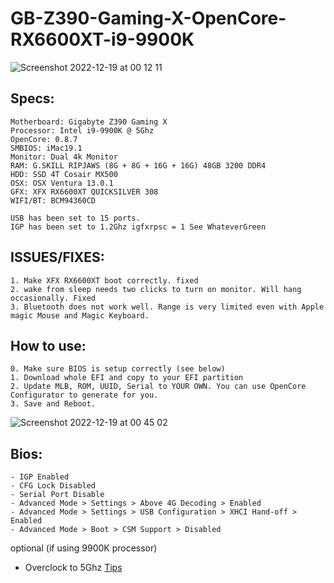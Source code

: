 # GB-Z390-Gaming-X-OpenCore-RX6600XT-i9-9900K

![Screenshot 2022-12-19 at 00 12 11](https://user-images.githubusercontent.com/29648161/208308319-a9e92507-e720-4738-bb46-be005b0bf01d.png)

## Specs:
```
Motherboard: Gigabyte Z390 Gaming X
Processor: Intel i9-9900K @ 5Ghz
OpenCore: 0.8.7
SMBIOS: iMac19.1
Monitor: Dual 4k Monitor
RAM: G.SKILL RIPJAWS (8G + 8G + 16G + 16G) 48GB 3200 DDR4
HDD: SSD 4T Cosair MX500
OSX: OSX Ventura 13.0.1
GFX: XFX RX6600XT QUICKSILVER 308
WIFI/BT: BCM94360CD

USB has been set to 15 ports.
IGP has been set to 1.2Ghz igfxrpsc = 1 See WhateverGreen
```
## ISSUES/FIXES:
```
1. Make XFX RX6600XT boot correctly. fixed
2. wake from sleep needs two clicks to turn on monitor. Will hang occasionally. Fixed
3. Bluetooth does not work well. Range is very limited even with Apple magic Mouse and Magic Keyboard.
```

## How to use:
```
0. Make sure BIOS is setup correctly (see below)
1. Download whole EFI and copy to your EFI partition
2. Update MLB, ROM, UUID, Serial to YOUR OWN. You can use OpenCore Configurator to generate for you.
3. Save and Reboot.
```

![Screenshot 2022-12-19 at 00 45 02](https://user-images.githubusercontent.com/29648161/208309994-a720a068-0814-4c61-828c-0fbf9622579d.png)

## Bios:
```
- IGP Enabled 
- CFG Lock Disabled
- Serial Port Disable
- Advanced Mode > Settings > Above 4G Decoding > Enabled
- Advanced Mode > Settings > USB Configuration > XHCI Hand-off > Enabled
- Advanced Mode > Boot > CSM Support > Disabled
```
optional (if using 9900K processor)
- Overclock to 5Ghz [Tips](https://www.gigabyte.com/FileUpload/Global/multimedia/2/file/525/946.pdf)

